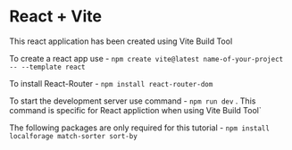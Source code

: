 # React + Vite

This react application has been created using Vite Build Tool

To create a react app use - `npm create vite@latest name-of-your-project -- --template react`

To install React-Router - `npm install react-router-dom`

To start the development server use command - `npm run dev` . This command is specific for React appliction when using Vite Build Tool`

The following packages are only required for this tutorial - `npm install localforage match-sorter sort-by`
